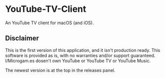 # YouTube-TV-Client
An YouTube TV client for macOS (and iOS).

## Disclaimer
This is the first version of this application, and it isn't production ready.
This software is provided as is, with no warranties and/or support guaranteed.
I/Microgam.es dosen't own YouTube or YouTube TV or YouTube Music.

The newest version is at the top in the releases panel.
